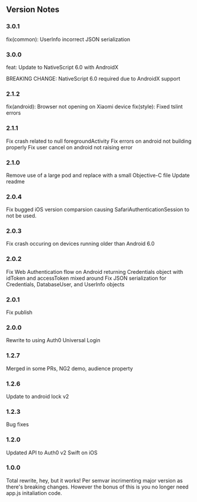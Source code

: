 
## Version Notes

### 3.0.1

fix(common): UserInfo incorrect JSON serialization

### 3.0.0

feat: Update to NativeScript 6.0 with AndroidX

BREAKING CHANGE: NativeScript 6.0 required due to AndroidX support

### 2.1.2

fix(android): Browser not opening on Xiaomi device
fix(style): Fixed tslint errors

### 2.1.1

Fix crash related to null foregroundActivity
Fix errors on android not building properly
Fix user cancel on android not raising error

### 2.1.0

Remove use of a large pod and replace with a small Objective-C file
Update readme

### 2.0.4

Fix bugged iOS version comparsion causing SafariAuthenticationSession to not be used.

### 2.0.3

Fix crash occuring on devices running older than Android 6.0

### 2.0.2

Fix Web Authentication flow on Android returning Credentials object with idToken and accessToken mixed around
Fix JSON serialization for Credentials, DatabaseUser, and UserInfo objects 

### 2.0.1

Fix publish

### 2.0.0

Rewrite to using Auth0 Universal Login

### 1.2.7

Merged in some PRs, NG2 demo, audience property

### 1.2.6

Update to android lock v2

### 1.2.3

Bug fixes

### 1.2.0

Updated API to Auth0 v2 Swift on iOS

### 1.0.0

Total rewrite, hey, but it works!  Per semvar incrimenting major version as there's breaking changes.  However the bonus of this is you no longer need app.js initaliation code.